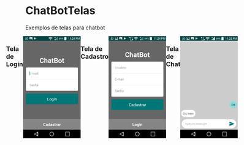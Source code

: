 # ChatBotTelas
Exemplos de telas para chatbot

<div style="display: flex; justify-content: center;">

<h3>Tela de Login</h3><br>
<img src="https://raw.githubusercontent.com/isaac-oliveira/ChatBotTelas/master/screenshot/tela-login.png" width="150" alt="Tela Login"/>

<h3>Tela de Cadastro</h3><br>
<img src="https://raw.githubusercontent.com/isaac-oliveira/ChatBotTelas/master/screenshot/tela-cadastro.png" width="150" alt="Tela Cadastro"/>

<h3>Tela de Chat</h3><br>
<img src="https://raw.githubusercontent.com/isaac-oliveira/ChatBotTelas/master/screenshot/tela-chat.png" width="150" alt="Tela Chat"/>

</div>


